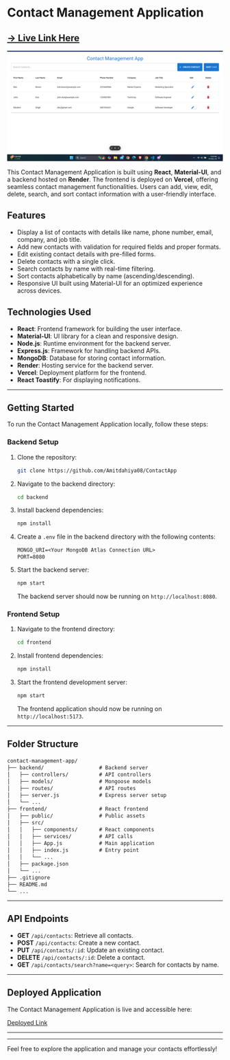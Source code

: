 # Contact Management Application 
## [ -> Live Link Here  ](https://contact-app-xpkw.vercel.app/)
<img src="./frontend/src/images/Screenshot (60).png" alt="Contact List View">

This Contact Management Application is built using **React**, **Material-UI**, and a backend hosted on **Render**. The frontend is deployed on **Vercel**, offering seamless contact management functionalities. Users can add, view, edit, delete, search, and sort contact information with a user-friendly interface.

## Features

- Display a list of contacts with details like name, phone number, email, company, and job title.
- Add new contacts with validation for required fields and proper formats.
- Edit existing contact details with pre-filled forms.
- Delete contacts with a single click.
- Search contacts by name with real-time filtering.
- Sort contacts alphabetically by name (ascending/descending).
- Responsive UI built using Material-UI for an optimized experience across devices.

## Technologies Used

- **React**: Frontend framework for building the user interface.
- **Material-UI**: UI library for a clean and responsive design.
- **Node.js**: Runtime environment for the backend server.
- **Express.js**: Framework for handling backend APIs.
- **MongoDB**: Database for storing contact information.
- **Render**: Hosting service for the backend server.
- **Vercel**: Deployment platform for the frontend.
- **React Toastify**: For displaying notifications.

---

## Getting Started

To run the Contact Management Application locally, follow these steps:

### Backend Setup

1. Clone the repository:

   ```bash
   git clone https://github.com/Amitdahiya08/ContactApp
   ```

2. Navigate to the backend directory:

   ```bash
   cd backend
   ```

3. Install backend dependencies:

   ```bash
   npm install
   ```

4. Create a `.env` file in the backend directory with the following contents:

   ```env
   MONGO_URI=<Your MongoDB Atlas Connection URL>
   PORT=8080
   ```

5. Start the backend server:

   ```bash
   npm start
   ```

   The backend server should now be running on `http://localhost:8080`.

### Frontend Setup

1. Navigate to the frontend directory:

   ```bash
   cd frontend
   ```

2. Install frontend dependencies:

   ```bash
   npm install
   ```

3. Start the frontend development server:

   ```bash
   npm start
   ```

   The frontend application should now be running on `http://localhost:5173`.

---

## Folder Structure

```
contact-management-app/
├── backend/                  # Backend server
│   ├── controllers/          # API controllers
│   ├── models/               # Mongoose models
│   ├── routes/               # API routes
│   ├── server.js             # Express server setup
│   └── ...
├── frontend/                 # React frontend
│   ├── public/               # Public assets
│   ├── src/
│   │   ├── components/       # React components
│   │   ├── services/         # API calls
│   │   ├── App.js            # Main application
│   │   ├── index.js          # Entry point
│   │   └── ...
│   ├── package.json
│   └── ...
├── .gitignore
├── README.md
└── ...
```

---

## API Endpoints

- **GET** `/api/contacts`: Retrieve all contacts.
- **POST** `/api/contacts`: Create a new contact.
- **PUT** `/api/contacts/:id`: Update an existing contact.
- **DELETE** `/api/contacts/:id`: Delete a contact.
- **GET** `/api/contacts/search?name=<query>`: Search for contacts by name.

---

## Deployed Application

The Contact Management Application is live and accessible here:

[Deployed Link](https://contact-app-xpkw.vercel.app/)

---


---

Feel free to explore the application and manage your contacts effortlessly!
